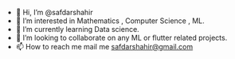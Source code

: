 - 👋 Hi, I’m @safdarshahir
- 👀 I’m interested in Mathematics , Computer Science , ML.
- 🌱 I’m currently learning Data science.
- 💞️ I’m looking to collaborate on any ML or flutter  related  projects.
- 📫 How to reach me mail me safdarshahir@gmail.com

<!---
safdarshahir/safdarshahir is a ✨ special ✨ repository because its `README.md` (this file) appears on your GitHub profile.
You can click the Preview link to take a look at your changes.
--->
